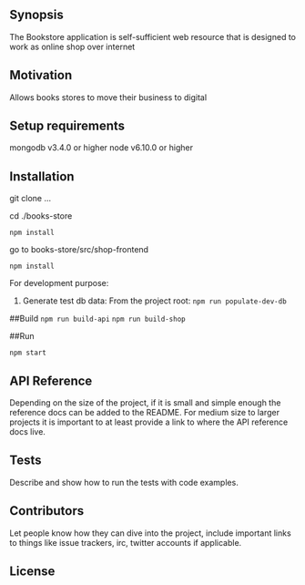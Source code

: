 ## Synopsis
The Bookstore application is self-sufficient web resource
 that is designed to work as online shop over internet

## Motivation

Allows books stores to move their business to digital

## Setup requirements

mongodb v3.4.0 or higher
node v6.10.0 or higher

## Installation

git clone ...

cd ./books-store

`npm install`

go to books-store/src/shop-frontend

`npm install`

For development purpose:

1. Generate test db data:
    From the project root:
        `npm run populate-dev-db`

##Build
`npm run build-api`
`npm run build-shop`

##Run

`npm start`

## API Reference

Depending on the size of the project, if it is small and simple enough the reference docs can be added to the README. For medium size to larger projects it is important to at least provide a link to where the API reference docs live.

## Tests

Describe and show how to run the tests with code examples.

## Contributors

Let people know how they can dive into the project, include important links to things like issue trackers, irc, twitter accounts if applicable.

## License
